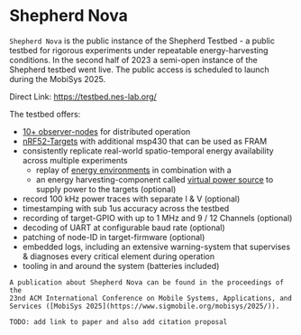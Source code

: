 # Shepherd Nova

`Shepherd Nova` is the public instance of the Shepherd Testbed -
a public testbed for rigorous experiments under repeatable energy-harvesting conditions.
In the second half of 2023 a semi-open instance of the Shepherd testbed went live.
The public access is scheduled to launch during the MobiSys 2025.

Direct Link: <https://testbed.nes-lab.org/>

The testbed offers:

- [10+ observer-nodes](/content/deployment.md) for distributed operation
- [nRF52-Targets](https://github.com/orgua/shepherd-targets/) with additional msp430 that can be used as FRAM
- consistently replicate real-world spatio-temporal energy availability across multiple experiments
  - replay of [energy environments](/content/environments.md) in combination with a
  - an energy harvesting-component called [virtual power source](/content/virtual_source.md) to supply power to the targets (optional)
- record 100 kHz power traces with separate I & V (optional)
- timestamping with sub 1us accuracy across the testbed
- recording of target-GPIO with up to 1 MHz and 9 / 12 Channels (optional)
- decoding of UART at configurable baud rate (optional)
- patching of node-ID in target-firmware (optional)
- embedded logs, including an extensive warning-system that supervises & diagnoses every critical element during operation
- tooling in and around the system (batteries included)

```{seealso}
A publication about Shepherd Nova can be found in the proceedings of the
23nd ACM International Conference on Mobile Systems, Applications, and Services ([MobiSys 2025](https://www.sigmobile.org/mobisys/2025/)).
```

```{caution}
TODO: add link to paper and also add citation proposal
```

